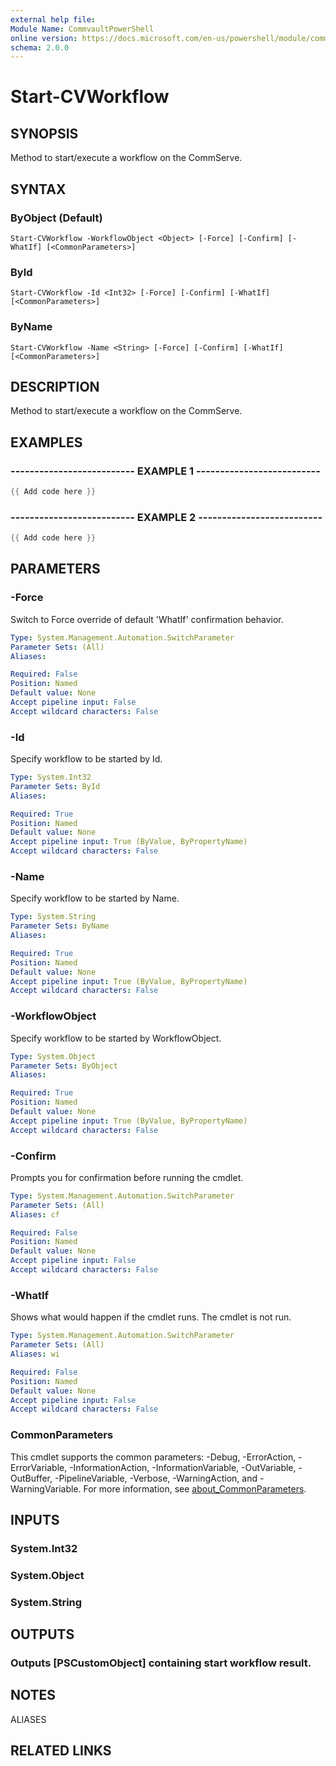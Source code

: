 ```yaml
---
external help file:
Module Name: CommvaultPowerShell
online version: https://docs.microsoft.com/en-us/powershell/module/commvaultpowershell/start-cvworkflow
schema: 2.0.0
---
```


# Start-CVWorkflow

## SYNOPSIS
Method to start/execute a workflow on the CommServe.

## SYNTAX

### ByObject (Default)
```
Start-CVWorkflow -WorkflowObject <Object> [-Force] [-Confirm] [-WhatIf] [<CommonParameters>]
```

### ById
```
Start-CVWorkflow -Id <Int32> [-Force] [-Confirm] [-WhatIf] [<CommonParameters>]
```

### ByName
```
Start-CVWorkflow -Name <String> [-Force] [-Confirm] [-WhatIf] [<CommonParameters>]
```

## DESCRIPTION
Method to start/execute a workflow on the CommServe.

## EXAMPLES

### -------------------------- EXAMPLE 1 --------------------------
```powershell
{{ Add code here }}
```



### -------------------------- EXAMPLE 2 --------------------------
```powershell
{{ Add code here }}
```



## PARAMETERS

### -Force
Switch to Force override of default 'WhatIf' confirmation behavior.

```yaml
Type: System.Management.Automation.SwitchParameter
Parameter Sets: (All)
Aliases:

Required: False
Position: Named
Default value: None
Accept pipeline input: False
Accept wildcard characters: False
```

### -Id
Specify workflow to be started by Id.

```yaml
Type: System.Int32
Parameter Sets: ById
Aliases:

Required: True
Position: Named
Default value: None
Accept pipeline input: True (ByValue, ByPropertyName)
Accept wildcard characters: False
```

### -Name
Specify workflow to be started by Name.

```yaml
Type: System.String
Parameter Sets: ByName
Aliases:

Required: True
Position: Named
Default value: None
Accept pipeline input: True (ByValue, ByPropertyName)
Accept wildcard characters: False
```

### -WorkflowObject
Specify workflow to be started by WorkflowObject.

```yaml
Type: System.Object
Parameter Sets: ByObject
Aliases:

Required: True
Position: Named
Default value: None
Accept pipeline input: True (ByValue, ByPropertyName)
Accept wildcard characters: False
```

### -Confirm
Prompts you for confirmation before running the cmdlet.

```yaml
Type: System.Management.Automation.SwitchParameter
Parameter Sets: (All)
Aliases: cf

Required: False
Position: Named
Default value: None
Accept pipeline input: False
Accept wildcard characters: False
```

### -WhatIf
Shows what would happen if the cmdlet runs.
The cmdlet is not run.

```yaml
Type: System.Management.Automation.SwitchParameter
Parameter Sets: (All)
Aliases: wi

Required: False
Position: Named
Default value: None
Accept pipeline input: False
Accept wildcard characters: False
```

### CommonParameters
This cmdlet supports the common parameters: -Debug, -ErrorAction, -ErrorVariable, -InformationAction, -InformationVariable, -OutVariable, -OutBuffer, -PipelineVariable, -Verbose, -WarningAction, and -WarningVariable. For more information, see [about_CommonParameters](http://go.microsoft.com/fwlink/?LinkID=113216).

## INPUTS

### System.Int32

### System.Object

### System.String

## OUTPUTS

### Outputs [PSCustomObject] containing start workflow result.

## NOTES

ALIASES

## RELATED LINKS

